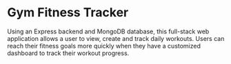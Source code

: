 <h1>Gym Fitness Tracker</h1>
<p>Using an Express backend and MongoDB database, this full-stack web application allows a user to view, create and track daily workouts. Users can reach their fitness goals more quickly when they have a customized dashboard to track their workout progress.</p>
